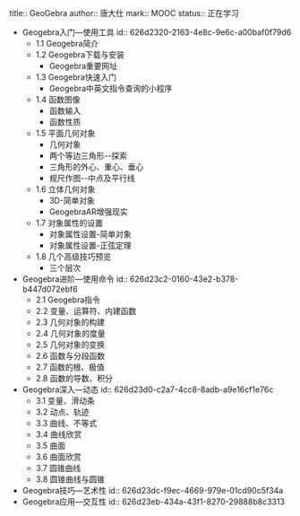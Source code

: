 title:: GeoGebra
author:: 唐大仕
mark:: MOOC
status:: 正在学习

- Geogebra入门—使用工具
  id:: 626d2320-2163-4e8c-9e6c-a00baf0f79d6
	- 1.1 Geogebra简介
	- 1.2 Geogebra下载与安装
		- Geogebra重要网址
	- 1.3 Geogebra快速入门
		- Geogebra中英文指令查询的小程序
	- 1.4 函数图像
		- 函数输入
		- 函数性质
	- 1.5 平面几何对象
		- 几何对象
		- 两个等边三角形--探索
		- 三角形的外心、重心、垂心
		- 规尺作图--中点及平行线
	- 1.6 立体几何对象
		- 3D-简单对象
		- GeogebraAR增强现实
	- 1.7 对象属性的设置
		- 对象属性设置-简单对象
		- 对象属性设置-正弦定理
	- 1.8 几个高级技巧预览
		- 三个层次
- Geogebra进阶—使用命令
  id:: 626d23c2-0160-43e2-b378-b447d072ebf6
	- 2.1 Geogebra指令
	- 2.2 变量、运算符、内建函数
	- 2.3 几何对象的构建
	- 2.4 几何对象的度量
	- 2.5 几何对象的变换
	- 2.6 函数与分段函数
	- 2.7 函数的根、极值
	- 2.8 函数的导数、积分
- Geogebra深入—动态
  id:: 626d23d0-c2a7-4cc8-8adb-a9e16cf1e76c
	- 3.1 变量、滑动条
	- 3.2 动点、轨迹
	- 3.3 曲线、不等式
	- 3.4 曲线欣赏
	- 3.5 曲面
	- 3.6 曲面欣赏
	- 3.7 圆锥曲线
	- 3.8 圆锥曲线与圆锥
- Geogebra技巧—艺术性
  id:: 626d23dc-f9ec-4669-979e-01cd90c5f34a
- Geogebra应用—交互性
  id:: 626d23eb-434a-43f1-8270-29888b8c3313
